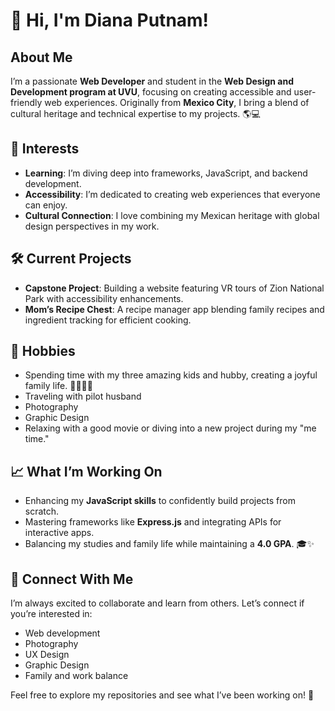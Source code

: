 # 👋 Hi, I'm Diana Putnam!

## About Me
I’m a passionate **Web Developer** and student in the **Web Design and Development program at UVU**, focusing on creating accessible and user-friendly web experiences. Originally from **Mexico City**, I bring a blend of cultural heritage and technical expertise to my projects. 🌎💻

## 🌟 Interests
- **Learning**: I’m diving deep into frameworks, JavaScript, and backend development.
- **Accessibility**: I’m dedicated to creating web experiences that everyone can enjoy.
- **Cultural Connection**: I love combining my Mexican heritage with global design perspectives in my work.

## 🛠️ Current Projects
- **Capstone Project**: Building a website featuring VR tours of Zion National Park with accessibility enhancements.
- **Mom’s Recipe Chest**: A recipe manager app blending family recipes and ingredient tracking for efficient cooking.

## 🎨 Hobbies
- Spending time with my three amazing kids and hubby, creating a joyful family life. 👨‍👩‍👧‍👦
- Traveling with pilot husband
- Photography
- Graphic Design 
- Relaxing with a good movie or diving into a new project during my "me time."

## 📈 What I’m Working On
- Enhancing my **JavaScript skills** to confidently build projects from scratch.
- Mastering frameworks like **Express.js** and integrating APIs for interactive apps.
- Balancing my studies and family life while maintaining a **4.0 GPA**. 🎓✨

## 💬 Connect With Me
I’m always excited to collaborate and learn from others. Let’s connect if you’re interested in:
- Web development
- Photography
- UX Design
- Graphic Design 
- Family and work balance 

Feel free to explore my repositories and see what I’ve been working on! 🌟

